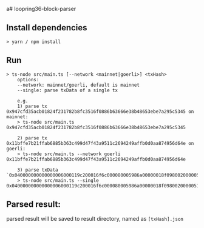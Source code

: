 a# loopring36-block-parser

## Install dependencies
```
> yarn / npm install
```

## Run
```
> ts-node src/main.ts [--network <mainnet|goerli>] <txHash>  
    options:   
    --network: mainnet/goerli, default is mainnet  
    --single: parse txData of a single tx

    e.g.   
    1) parse tx 0x947cfd35acb01824f231782b8fc3516f0886b63666e38b48653ebe7a295c5345 on mainnet:   
    > ts-node src/main.ts 0x947cfd35acb01824f231782b8fc3516f0886b63666e38b48653ebe7a295c5345  
    
    2) parse tx 0x11bffe7b21ffab6885b363c499d47f43a9511c2694249affb0d0aa874956d64e on goerli:  
    > ts-node src/main.ts --network goerli 0x11bffe7b21ffab6885b363c499d47f43a9511c2694249affb0d0aa874956d64e  
    
    3) parse txData `0x040000000000000006000119c200016f6c000080005986a00000018f0980020000051300000000000000000000000000000000000000000000000000000000000000000`:
    > ts-node src/main.ts --single 0x040000000000000006000119c200016f6c000080005986a00000018f0980020000051300000000000000000000000000000000000000000000000000000000000000000
```

## Parsed result:  
parsed result will be saved to result directory, named as `[txHash].json`
